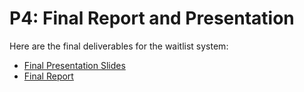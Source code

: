 # P4: Final Report and Presentation
Here are the final deliverables for the waitlist system:
- [Final Presentation Slides](final-presentation-slides.pptx)
- [Final Report](final-report.pdf)